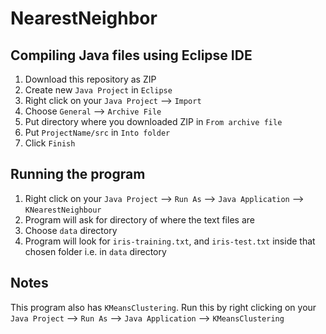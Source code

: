 # NearestNeighbor

## Compiling Java files using Eclipse IDE

1. Download this repository as ZIP
2. Create new `Java Project` in `Eclipse`
3. Right click on your `Java Project` --> `Import`
4. Choose `General` --> `Archive File`
5. Put directory where you downloaded ZIP in `From archive file`
6. Put `ProjectName/src` in `Into folder`
7. Click `Finish`

## Running the program

1. Right click on your `Java Project` --> `Run As` --> `Java Application` --> `KNearestNeighbour`
2. Program will ask for directory of where the text files are
3. Choose `data` directory
4. Program will look for `iris-training.txt`, and `iris-test.txt` inside that chosen folder i.e. in `data` directory

## Notes

This program also has `KMeansClustering`. Run this by right clicking on your `Java Project` --> `Run As` --> `Java Application` --> `KMeansClustering`
